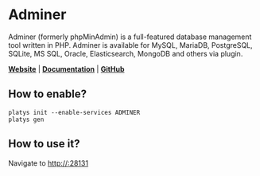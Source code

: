 # Adminer

Adminer (formerly phpMinAdmin) is a full-featured database management tool written in PHP. Adminer is available for MySQL, MariaDB, PostgreSQL, SQLite, MS SQL, Oracle, Elasticsearch, MongoDB and others via plugin.

**[Website](https://www.adminer.org/)** | **[Documentation](https://www.adminer.org/en/)** | **[GitHub](https://github.com/vrana/adminer/)**

## How to enable?

```
platys init --enable-services ADMINER
platys gen
```

## How to use it?

Navigate to <http://:28131>